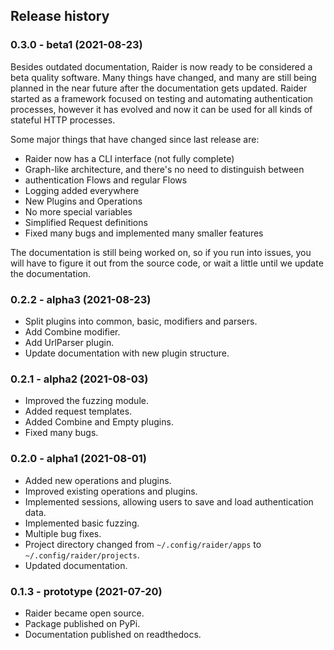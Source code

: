 ## Release history

### 0.3.0 - beta1 (2021-08-23)

Besides outdated documentation, Raider is now ready to be considered a
beta quality software. Many things have changed, and many are still
being planned in the near future after the documentation gets
updated. Raider started as a framework focused on testing and
automating authentication processes, however it has evolved and now it
can be used for all kinds of stateful HTTP processes.

Some major things that have changed since last release are:

* Raider now has a CLI interface (not fully complete)
* Graph-like architecture, and there's no need to distinguish between
* authentication Flows and regular Flows
* Logging added everywhere
* New Plugins and Operations
* No more special variables
* Simplified Request definitions
* Fixed many bugs and implemented many smaller features

The documentation is still being worked on, so if you run into issues,
you will have to figure it out from the source code, or wait a little
until we update the documentation.


### 0.2.2 - alpha3 (2021-08-23)

* Split plugins into common, basic, modifiers and parsers.
* Add Combine modifier.
* Add UrlParser plugin.
* Update documentation with new plugin structure.

### 0.2.1 - alpha2 (2021-08-03)

* Improved the fuzzing module.
* Added request templates.
* Added Combine and Empty plugins.
* Fixed many bugs.

### 0.2.0 - alpha1 (2021-08-01)

* Added new operations and plugins.
* Improved existing operations and plugins.
* Implemented sessions, allowing users to save and load authentication data.
* Implemented basic fuzzing.
* Multiple bug fixes.
* Project directory changed from ``~/.config/raider/apps`` to
  ``~/.config/raider/projects``.
* Updated documentation.


### 0.1.3 - prototype (2021-07-20)

* Raider became open source.
* Package published on PyPi.
* Documentation published on readthedocs.
